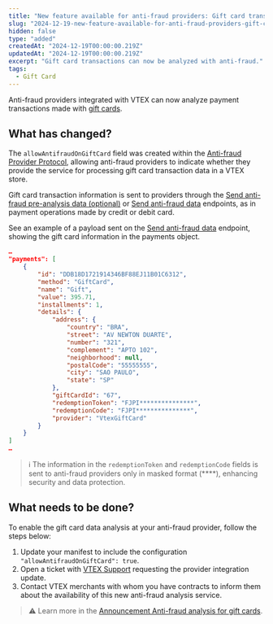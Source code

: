 ```yaml
---
title: "New feature available for anti-fraud providers: Gift card transaction analysis"
slug: "2024-12-19-new-feature-available-for-anti-fraud-providers-gift-card-transaction-analysis"
hidden: false
type: "added"
createdAt: "2024-12-19T00:00:00.219Z"
updatedAt: "2024-12-19T00:00:00.219Z"
excerpt: "Gift card transactions can now be analyzed with anti-fraud."
tags:
  - Gift Card
---
```


Anti-fraud providers integrated with VTEX can now analyze payment transactions made with [gift cards](https://help.vtex.com/en/tutorial/gift-card--tutorials_995).

## What has changed?

The `allowAntifraudOnGiftCard` field was created within the [Anti-fraud Provider Protocol](https://developers.vtex.com/docs/guides/how-the-integration-protocol-between-vtex-and-antifraud-companies-works), allowing anti-fraud providers to indicate whether they provide the service for processing gift card transaction data in a VTEX store.

Gift card transaction information is sent to providers through the [Send anti-fraud pre-analysis data (optional)](https://developers.vtex.com/docs/api-reference/antifraud-provider-protocol#post-/pre-analysis) or [Send anti-fraud data](https://developers.vtex.com/docs/api-reference/antifraud-provider-protocol#post-/transactions) endpoints, as in payment operations made by credit or debit card.

See an example of a payload sent on the [Send anti-fraud data](https://developers.vtex.com/docs/api-reference/antifraud-provider-protocol#post-/transactions) endpoint, showing the gift card information in the payments object.

```json
…
"payments": [
    {
        "id": "DDB18D1721914346BF88EJ11B01C6312",
        "method": "GiftCard",
        "name": "Gift",
        "value": 395.71,
        "installments": 1,
        "details": {
            "address": {
                "country": "BRA",
                "street": "AV NEWTON DUARTE",
                "number": "321",
                "complement": "APTO 102",
                "neighborhood": null,
                "postalCode": "55555555",
                "city": "SAO PAULO",
                "state": "SP"
            },
            "giftCardId": "67",
            "redemptionToken": "FJPI***************",
            "redemptionCode": "FJPI***************",
            "provider": "VtexGiftCard"
        }
    }
]
…
```

> ℹ️ The information in the `redemptionToken` and `redemptionCode` fields is sent to anti-fraud providers only in masked format (****), enhancing security and data protection.

## What needs to be done?

To enable the gift card data analysis at your anti-fraud provider, follow the steps below:

1. Update your manifest to include the configuration `"allowAntifraudOnGiftCard": true`.
2. Open a ticket with [VTEX Support](https://help.vtex.com/support) requesting the provider integration update.
3. Contact VTEX merchants with whom you have contracts to inform them about the availability of this new anti-fraud analysis service.

> ⚠️ Learn more in the [Announcement Anti-fraud analysis for gift cards](https://help.vtex.com/en/announcements/anti-fraud-analysis-for-gift-cards).
